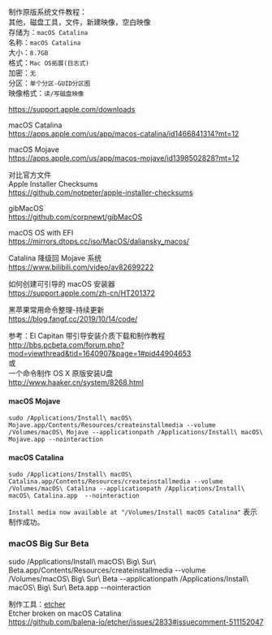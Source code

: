 制作原版系统文件教程：  
其他，磁盘工具，文件，新建映像，空白映像  
存储为：`macOS Catalina`  
名称：`macOS Catalina`  
大小：`8.7GB`  
格式：`Mac OS拓展(日志式)`  
加密：`无`  
分区：`单个分区-GUID分区图`  
映像格式：`读/写磁盘映像`  


https://support.apple.com/downloads



macOS Catalina  
https://apps.apple.com/us/app/macos-catalina/id1466841314?mt=12  

macOS Mojave  
https://apps.apple.com/us/app/macos-mojave/id1398502828?mt=12  

对比官方文件  
Apple Installer Checksums  
https://github.com/notpeter/apple-installer-checksums  


gibMacOS  
https://github.com/corpnewt/gibMacOS  


macOS OS with EFI  
https://mirrors.dtops.cc/iso/MacOS/daliansky_macos/  


Catalina 降级回 Mojave 系统  
https://www.bilibili.com/video/av82699222  


如何创建可引导的 macOS 安装器  
https://support.apple.com/zh-cn/HT201372  


黑苹果常用命令整理-持续更新  
https://blog.fangf.cc/2019/10/14/code/  


参考：El Capitan 带引导安装介质下载和制作教程  
http://bbs.pcbeta.com/forum.php?mod=viewthread&tid=1640907&page=1#pid44904653  
或  
一个命令制作 OS X 原版安装U盘  
http://www.haaker.cn/system/8268.html  

#### macOS Mojave

`sudo /Applications/Install\ macOS\ Mojave.app/Contents/Resources/createinstallmedia --volume /Volumes/macOS\ Mojave --applicationpath /Applications/Install\ macOS\ Mojave.app --nointeraction`

#### macOS Catalina

`sudo /Applications/Install\ macOS\ Catalina.app/Contents/Resources/createinstallmedia --volume /Volumes/macOS\ Catalina --applicationpath /Applications/Install\ macOS\ Catalina.app  --nointeraction`  

`Install media now available at "/Volumes/Install macOS Catalina"` 表示制作成功。  

### macOS Big Sur Beta
sudo /Applications/Install\ macOS\ Big\ Sur\ Beta.app/Contents/Resources/createinstallmedia  --volume /Volumes/macOS\ Big\ Sur\ Beta  --applicationpath /Applications/Install\ macOS\ Big\ Sur\ Beta.app --nointeraction

制作工具：[etcher](https://www.balena.io/etcher/)  
Etcher broken on macOS Catalina  
https://github.com/balena-io/etcher/issues/2833#issuecomment-511152047
